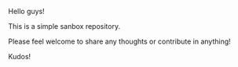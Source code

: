 Hello guys!

This is a simple sanbox repository.

Please feel welcome to share any thoughts or contribute in anything!

Kudos!
